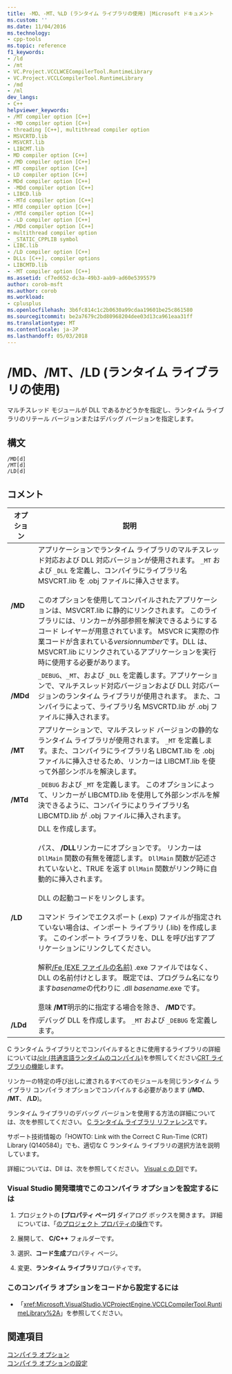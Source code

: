 ```yaml
---
title: -MD、-MT、%LD (ランタイム ライブラリの使用) |Microsoft ドキュメント
ms.custom: ''
ms.date: 11/04/2016
ms.technology:
- cpp-tools
ms.topic: reference
f1_keywords:
- /ld
- /mt
- VC.Project.VCCLWCECompilerTool.RuntimeLibrary
- VC.Project.VCCLCompilerTool.RuntimeLibrary
- /md
- /ml
dev_langs:
- C++
helpviewer_keywords:
- /MT compiler option [C++]
- -MD compiler option [C++]
- threading [C++], multithread compiler option
- MSVCRTD.lib
- MSVCRT.lib
- LIBCMT.lib
- MD compiler option [C++]
- /MD compiler option [C++]
- MT compiler option [C++]
- LD compiler option [C++]
- MDd compiler option [C++]
- -MDd compiler option [C++]
- LIBCD.lib
- -MTd compiler option [C++]
- MTd compiler option [C++]
- /MTd compiler option [C++]
- -LD compiler option [C++]
- /MDd compiler option [C++]
- multithread compiler option
- _STATIC_CPPLIB symbol
- LIBC.lib
- /LD compiler option [C++]
- DLLs [C++], compiler options
- LIBCMTD.lib
- -MT compiler option [C++]
ms.assetid: cf7ed652-dc3a-49b3-aab9-ad60e5395579
author: corob-msft
ms.author: corob
ms.workload:
- cplusplus
ms.openlocfilehash: 3b6fc814c1c2b0630a99cdaa19601be25c861580
ms.sourcegitcommit: be2a7679c2bd80968204dee03d13ca961eaa31ff
ms.translationtype: MT
ms.contentlocale: ja-JP
ms.lasthandoff: 05/03/2018
---
```

# <a name="md-mt-ld-use-run-time-library"></a>/MD、/MT、/LD (ランタイム ライブラリの使用)
マルチスレッド モジュールが DLL であるかどうかを指定し、ランタイム ライブラリのリテール バージョンまたはデバッグ バージョンを指定します。  
  
## <a name="syntax"></a>構文  
  
```  
/MD[d]  
/MT[d]  
/LD[d]  
```  
  
## <a name="remarks"></a>コメント  
  
|オプション|説明|  
|------------|-----------------|  
|**/MD**|アプリケーションでランタイム ライブラリのマルチスレッド対応および DLL 対応バージョンが使用されます。 `_MT` および `_DLL` を定義し、コンパイラにライブラリ名 MSVCRT.lib を .obj ファイルに挿入させます。<br /><br /> このオプションを使用してコンパイルされたアプリケーションは、MSVCRT.lib に静的にリンクされます。 このライブラリには、リンカーが外部参照を解決できるようにするコード レイヤーが用意されています。 MSVCR に実際の作業コードが含まれている*versionnumber*です。DLL は、MSVCRT.lib にリンクされているアプリケーションを実行時に使用する必要があります。|  
|**/MDd**|`_DEBUG`、`_MT`、および `_DLL` を定義します。アプリケーションで、マルチスレッド対応バージョンおよび DLL 対応バージョンのランタイム ライブラリが使用されます。 また、コンパイラによって、ライブラリ名 MSVCRTD.lib が .obj ファイルに挿入されます。|  
|**/MT**|アプリケーションで、マルチスレッド バージョンの静的なランタイム ライブラリが使用されます。 `_MT` を定義します。また、コンパイラにライブラリ名 LIBCMT.lib を .obj ファイルに挿入させるため、リンカーは LIBCMT.lib を使って外部シンボルを解決します。|  
|**/MTd**|`_DEBUG` および `_MT` を定義します。 このオプションによって、リンカーが LIBCMTD.lib を使用して外部シンボルを解決できるように、コンパイラによりライブラリ名 LIBCMTD.lib が .obj ファイルに挿入されます。|  
|**/LD**|DLL を作成します。<br /><br /> パス、 **/DLL**リンカーにオプションです。 リンカーは `DllMain` 関数の有無を確認します。 `DllMain` 関数が記述されていないと、TRUE を返す `DllMain` 関数がリンク時に自動的に挿入されます。<br /><br /> DLL の起動コードをリンクします。<br /><br /> コマンド ラインでエクスポート (.exp) ファイルが指定されていない場合は、インポート ライブラリ (.lib) を作成します。 このインポート ライブラリを、DLL を呼び出すアプリケーションにリンクしてください。<br /><br /> 解釈[/Fe (EXE ファイルの名前)](../../build/reference/fe-name-exe-file.md) .exe ファイルではなく、DLL の名前付けとします。 既定では、プログラム名になります*basename*の代わりに .dll *basename*.exe です。<br /><br /> 意味 **/MT**明示的に指定する場合を除き、 **/MD**です。|  
|**/LDd**|デバッグ DLL を作成します。 `_MT` および `_DEBUG` を定義します。|  
  
 C ランタイム ライブラリとでコンパイルするときに使用するライブラリの詳細については[/clr (共通言語ランタイムのコンパイル)](../../build/reference/clr-common-language-runtime-compilation.md)を参照してください[CRT ライブラリの機能](../../c-runtime-library/crt-library-features.md)します。  
  
 リンカーの特定の呼び出しに渡されるすべてのモジュールを同じランタイム ライブラリ コンパイラ オプションでコンパイルする必要があります (**/MD**、 **/MT**、 **/LD**)。  
  
 ランタイム ライブラリのデバッグ バージョンを使用する方法の詳細については、次を参照してください。 [C ランタイム ライブラリ リファレンス](../../c-runtime-library/c-run-time-library-reference.md)です。  
  
 サポート技術情報の「HOWTO: Link with the Correct C Run-Time (CRT) Library (Q140584)」でも、適切な C ランタイム ライブラリの選択方法を説明しています。  
  
 詳細については、Dll は、次を参照してください。 [Visual c の Dll](../../build/dlls-in-visual-cpp.md)です。  
  
### <a name="to-set-this-compiler-option-in-the-visual-studio-development-environment"></a>Visual Studio 開発環境でこのコンパイラ オプションを設定するには  
  
1.  プロジェクトの **[プロパティ ページ]** ダイアログ ボックスを開きます。 詳細については、「[のプロジェクト プロパティの操作](../../ide/working-with-project-properties.md)です。  
  
2.  展開して、 **C/C++** フォルダーです。  
  
3.  選択、**コード生成**プロパティ ページ。  
  
4.  変更、**ランタイム ライブラリ**プロパティです。  
  
### <a name="to-set-this-compiler-option-programmatically"></a>このコンパイラ オプションをコードから設定するには  
  
-   「<xref:Microsoft.VisualStudio.VCProjectEngine.VCCLCompilerTool.RuntimeLibrary%2A>」を参照してください。  
  
## <a name="see-also"></a>関連項目  
 [コンパイラ オプション](../../build/reference/compiler-options.md)   
 [コンパイラ オプションの設定](../../build/reference/setting-compiler-options.md)